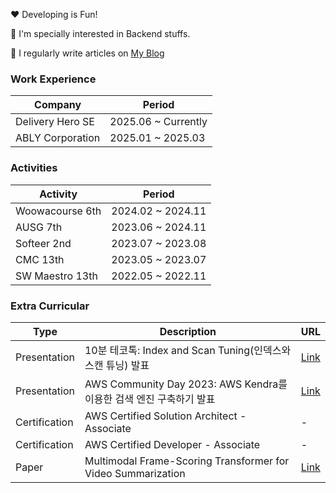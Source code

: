 <p> ❤ Developing is Fun! </p>
<p>🔭 I'm specially interested in Backend stuffs.</p>
<p>📝 I regularly write articles on <a href="https://chocochip.co.kr">My Blog</a></p>

<h3>Work Experience</h3>

| Company             | Period             |
|---------------------|--------------------|
| Delivery Hero SE      | 2025.06 ~ Currently  |
| ABLY Corporation    | 2025.01 ~ 2025.03    |

<h3>Activities</h3>

| Activity            | Period                     |
|---------------------|----------------------------|
| Woowacourse 6th     | 2024.02 ~ 2024.11         |
| AUSG 7th            | 2023.06 ~ 2024.11         |
| Softeer 2nd         | 2023.07 ~ 2023.08         |
| CMC 13th            | 2023.05 ~ 2023.07         |
| SW Maestro 13th     | 2022.05 ~ 2022.11         |

<h3>Extra Curricular</h3>

| Type           | Description                                                  | URL                                                                 |
|----------------|--------------------------------------------------------------|--------------------------------------------------------------------|
| Presentation   | 10분 테코톡: Index and Scan Tuning(인덱스와 스캔 튜닝) 발표       | <a href="https://youtu.be/_UI8YDU_mfg?si=3Zg2wdulQX_joXrJ">Link</a> |
| Presentation   | AWS Community Day 2023: AWS Kendra를 이용한 검색 엔진 구축하기 발표 | <a href="https://velog.io/@chocochip/AWS-Community-Day-2023-%EB%B0%9C%ED%91%9C-%ED%9B%84%EA%B8%B0">Link</a> |
| Certification  | AWS Certified Solution Architect - Associate                 | -                                                                  |
| Certification  | AWS Certified Developer - Associate                          | -                                                                  |
| Paper          | Multimodal Frame-Scoring Transformer for Video Summarization | <a href="https://arxiv.org/abs/2207.01814">Link</a>                |

<!--
**Chocochip101/Chocochip101** is a ✨ _special_ ✨ repository because its `README.md` (this file) appears on your GitHub profile.

Here are some ideas to get you started:

- 🔭 I’m currently working on ...
- 🌱 I’m currently learning ...
- 👯 I’m looking to collaborate on ...
- 🤔 I’m looking for help with ...
- 💬 Ask me about ...
- 📫 How to reach me: ...
- 😄 Pronouns: ...
- ⚡ Fun fact: ...
-->
